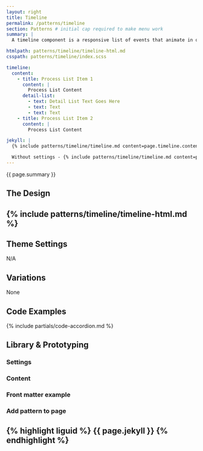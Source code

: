 ```yaml
---
layout: right
title: Timeline
permalink: /patterns/timeline
section: Patterns # initial cap required to make menu work
summary: |
  A timeline component is a responsive list of events that animate in on scroll. The divider should be the largest unit (either years or months) and the cells should be the smaller unit (months or days). Whenever possible the timeline should be over the light gray background to separate it from other content.

htmlpath: patterns/timeline/timeline-html.md
csspath: patterns/timeline/index.scss

timeline:
  content:
    - title: Process List Item 1
      content: |
        Process List Content
      detail-list:
        - text: Detail List Text Goes Here
        - text: Text
        - text: Text
    - title: Process List Item 2
      content: |
        Process List Content

jekyll: |
  {% include patterns/timeline/timeline.md content=page.timeline.content settings=page.timeline.settings %}

  Without settings - {% include patterns/timeline/timeline.md content=page.timeline.content %}
---
```

{{ page.summary }}

## The Design
{% include patterns/timeline/timeline-html.md %}
---

## Theme Settings
N/A

## Variations
None

## Code Examples
{% include partials/code-accordion.md %}

## Library & Prototyping


### Settings


### Content


### Front matter example


### Add pattern to page
{% highlight liguid %}
  {{ page.jekyll }}
{% endhighlight %}
---
